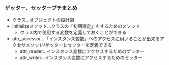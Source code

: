 ### ゲッター、セッタープチまとめ
- クラス…オブジェクトの設計図
- initializeメソッド…クラスの「初期設定」をするためのメソッド
  - クラス内で使用する変数を定義しておくことができる
- attr_accessor…「インスタンス変数」へのアクセスに用いることが出来るアクセサメソッド/ゲッターとセッターを定義できる
  - attr_reader…インスタンス変数にアクセスするためのゲッター
  - attr_writer…インスタンス変数にアクセスするためのセッター
